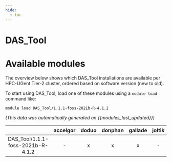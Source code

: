 ```yaml
---
hide:
  - toc
---
```


DAS_Tool
========

# Available modules


The overview below shows which DAS_Tool installations are available per HPC-UGent Tier-2 cluster, ordered based on software version (new to old).

To start using DAS_Tool, load one of these modules using a `module load` command like:

```shell
module load DAS_Tool/1.1.1-foss-2021b-R-4.1.2
```

*(This data was automatically generated on {{modules_last_updated}})*  

| |accelgor|doduo|donphan|gallade|joltik|shinx|
| :---: | :---: | :---: | :---: | :---: | :---: | :---: |
|DAS_Tool/1.1.1-foss-2021b-R-4.1.2|-|x|x|x|-|-|
